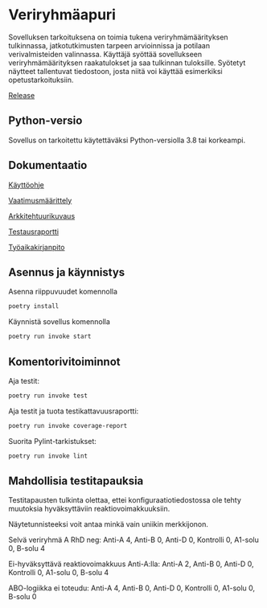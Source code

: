 # Veriryhmäapuri

Sovelluksen tarkoituksena on toimia tukena veriryhmämäärityksen tulkinnassa, jatkotutkimusten tarpeen arvioinnissa ja potilaan verivalmisteiden valinnassa. Käyttäjä syöttää sovellukseen veriryhmämäärityksen raakatulokset ja saa tulkinnan tuloksille. Syötetyt näytteet tallentuvat tiedostoon, josta niitä voi käyttää esimerkiksi opetustarkoituksiin.

[Release](https://github.com/sari-bee/ot-harjoitustyo/releases)

## Python-versio

Sovellus on tarkoitettu käytettäväksi Python-versiolla 3.8 tai korkeampi.

## Dokumentaatio

[Käyttöohje](https://github.com/sari-bee/ot-harjoitustyo/blob/master/dokumentaatio/kayttoohje.md)

[Vaatimusmäärittely](https://github.com/sari-bee/ot-harjoitustyo/blob/master/dokumentaatio/vaatimusmaarittely.md)

[Arkkitehtuurikuvaus](https://github.com/sari-bee/ot-harjoitustyo/blob/master/dokumentaatio/arkkitehtuuri.md)

[Testausraportti](https://github.com/sari-bee/ot-harjoitustyo/blob/master/dokumentaatio/testausraportti.md)

[Työaikakirjanpito](https://github.com/sari-bee/ot-harjoitustyo/blob/master/dokumentaatio/tuntikirjanpito.md)

## Asennus ja käynnistys

Asenna riippuvuudet komennolla

```bash
poetry install
```

Käynnistä sovellus komennolla

```bash
poetry run invoke start
```

## Komentorivitoiminnot

Aja testit:

```bash
poetry run invoke test
```

Aja testit ja tuota testikattavuusraportti:

```bash
poetry run invoke coverage-report
```

Suorita Pylint-tarkistukset:

```bash
poetry run invoke lint
```

## Mahdollisia testitapauksia

Testitapausten tulkinta olettaa, ettei konfiguraatiotiedostossa ole tehty muutoksia hyväksyttäviin reaktiovoimakkuuksiin.

Näytetunnisteeksi voit antaa minkä vain uniikin merkkijonon.

Selvä veriryhmä A RhD neg: Anti-A 4, Anti-B 0, Anti-D 0, Kontrolli 0, A1-solu 0, B-solu 4

Ei-hyväksyttävä reaktiovoimakkuus Anti-A:lla: Anti-A 2, Anti-B 0, Anti-D 0, Kontrolli 0, A1-solu 0, B-solu 4

ABO-logiikka ei toteudu: Anti-A 4, Anti-B 0, Anti-D 0, Kontrolli 0, A1-solu 0, B-solu 0
